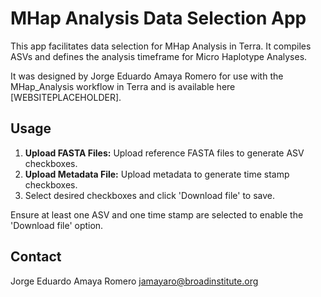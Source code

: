 # MHap Analysis Data Selection App

This app facilitates data selection for MHap Analysis in Terra. It compiles ASVs and defines the analysis timeframe for Micro Haplotype Analyses.

It was designed by Jorge Eduardo Amaya Romero for use with the MHap\_Analysis workflow in Terra and is available here [WEBSITEPLACEHOLDER].

## Usage

1. **Upload FASTA Files:** Upload reference FASTA files to generate ASV checkboxes.
2. **Upload Metadata File:** Upload metadata to generate time stamp checkboxes.
3. Select desired checkboxes and click 'Download file' to save.

Ensure at least one ASV and one time stamp are selected to enable the 'Download file' option.

## Contact
Jorge Eduardo Amaya Romero
jamayaro@broadinstitute.org
